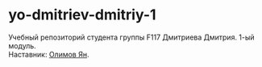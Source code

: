 # yo-dmitriev-dmitriy-1
Учебный репозиторий студента группы F117 Дмитриева Дмитрия. 1-ый модуль.   
Наставник: [Олимов Ян](https://t.me/OlimvJan).
